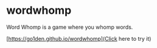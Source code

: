 # wordwhomp

Word Whomp is a game where you whomp words.

[https://go1den.github.io/wordwhomp](Click here to try it)

